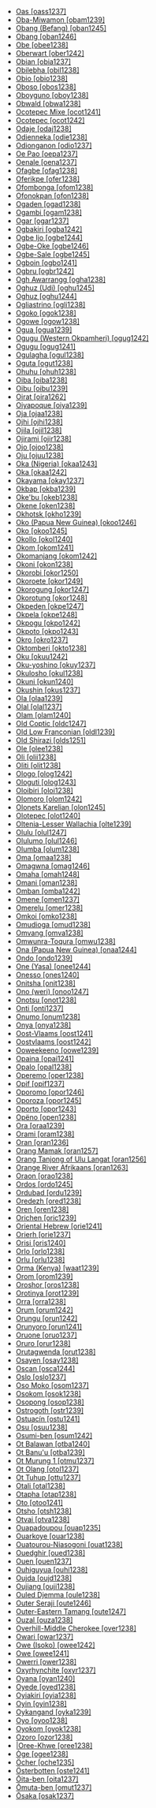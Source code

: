 - [Oas [oass1237]](tree/aust1307/nucl1752/mala1545/grea1284/cent2246/biko1240/inla1266/alba1269/oass1237/oass1237.ini)
- [Oba-Miwamon [obam1239]](tree/anim1240/mari1437/yaqa1245/yaqa1246/obam1239/obam1239.ini)
- [Obang (Befang) [oban1245]](tree/atla1278/volt1241/benu1247/bant1294/sout3152/wide1239/befa1241/oban1245/oban1245.ini)
- [Obang [oban1246]](tree/atla1278/volt1241/benu1247/bant1294/sout3152/ekoi1237/ekoi1236/ejag1240/ejag1239/east2411/oban1246/oban1246.ini)
- [Obe [obee1238]](tree/atla1278/volt1241/benu1247/bant1294/sout3152/bend1256/putu1241/obee1238/obee1238.ini)
- [Oberwart [ober1242]](tree/ural1272/hung1274/ober1242/ober1242.ini)
- [Obian [obia1237]](tree/aust1307/nucl1752/mala1545/grea1283/sama1302/sulu1242/inne1244/sout2918/obia1237/obia1237.ini)
- [Obilebha [obil1238]](tree/cent2225/moru1252/cent2043/logo1259/obil1238/obil1238.ini)
- [Obio [obio1238]](tree/atla1278/volt1241/benu1247/igbo1258/igbo1259/ikwe1242/obio1238/obio1238.ini)
- [Oboso [obos1238]](tree/atla1278/volt1241/benu1247/bant1294/sout3152/bend1256/putu1241/obos1238/obos1238.ini)
- [Oboyguno [oboy1238]](tree/afro1255/chad1250/east2632/east2633/east2709/dang1275/dang1276/bidi1241/oboy1238/oboy1238.ini)
- [Obwald [obwa1238]](tree/indo1319/germ1287/nort3152/west2793/high1286/midd1349/mode1258/uppe1397/alem1243/swis1247/obwa1238/obwa1238.ini)
- [Ocotepec Mixe [ocot1241]](tree/mixe1284/mixe1286/oaxa1241/lowl1268/lowl1269/midl1241/juqu1238/ocot1241/ocot1241.ini)
- [Ocotepec [ocot1242]](tree/mixe1284/zoqu1261/chia1261/copa1236/ocot1242/ocot1242.ini)
- [Odaje [odaj1238]](tree/atla1278/volt1241/benu1247/bant1294/sout3152/ekoi1237/mbee1249/odaj1238/odaj1238.ini)
- [Odienneka [odie1238]](tree/mand1469/west2780/mand1431/cent2047/mand1432/mand1433/mand1434/mand1435/east2425/mani1303/woje1238/odie1238/odie1238.ini)
- [Odionganon [odio1237]](tree/aust1307/nucl1752/mala1545/grea1284/cent2246/bisa1268/bant1288/odio1237/odio1237.ini)
- [Oe Pao [oepa1237]](tree/aust1307/nucl1752/mala1545/cent2237/cent2245/timo1259/west2545/roti1239/nucl1753/ring1244/oepa1237/oepa1237.ini)
- [Oenale [oena1237]](tree/aust1307/nucl1752/mala1545/cent2237/cent2245/timo1259/west2545/roti1239/dela1251/oena1237/oena1237.ini)
- [Ofagbe [ofag1238]](tree/atla1278/volt1241/benu1247/akpe1249/edoi1239/sout2805/isok1239/ofag1238/ofag1238.ini)
- [Oferikpe [ofer1238]](tree/atla1278/volt1241/benu1247/delt1251/uppe1418/cent2027/east2400/mbem1251/cros1244/ofer1238/ofer1238.ini)
- [Ofombonga [ofom1238]](tree/atla1278/volt1241/benu1247/delt1251/uppe1418/cent2027/east2400/mbem1251/cros1244/ofom1238/ofom1238.ini)
- [Ofonokpan [ofon1238]](tree/atla1278/volt1241/benu1247/delt1251/uppe1418/cent2027/east2400/mbem1251/cros1244/ofon1238/ofon1238.ini)
- [Ogaden [ogad1238]](tree/afro1255/cush1243/east2699/lowl1267/sout3055/main1283/omot1245/east2653/soma1255/ogad1238/ogad1238.ini)
- [Ogambi [ogam1238]](tree/cent2225/moru1252/cent2043/logo1259/ogam1238/ogam1238.ini)
- [Ogar [ogar1237]](tree/aust1307/nucl1752/mala1545/cent2237/cent2245/keit1238/yamd1241/onin1244/onin1245/ogar1237/ogar1237.ini)
- [Ogbakiri [ogba1242]](tree/atla1278/volt1241/benu1247/igbo1258/igbo1259/ikwe1242/ogba1242/ogba1242.ini)
- [Ogbe Ijo [ogbe1244]](tree/ijoi1239/ijoo1239/west2446/izon1238/ogbe1244/ogbe1244.ini)
- [Ogbe-Oke [ogbe1246]](tree/atla1278/volt1241/benu1247/akpe1249/edoi1239/nort3183/sout3171/okpa1238/west2472/ogbe1246/ogbe1246.ini)
- [Ogbe-Sale [ogbe1245]](tree/atla1278/volt1241/benu1247/akpe1249/edoi1239/nort3183/sout3171/okpa1238/west2472/ogbe1245/ogbe1245.ini)
- [Ogboin [ogbo1241]](tree/ijoi1239/ijoo1239/west2446/izon1238/ogbo1241/ogbo1241.ini)
- [Ogbru [ogbr1242]](tree/atla1278/volt1241/kwav1236/nyoa1234/agne1238/abid1235/ogbr1242/ogbr1242.ini)
- [Ogh Awarrangg [ogha1238]](tree/pama1250/pama1251/sout3141/uppe1456/kunj1248/kunj1245/ogha1238/ogha1238.ini)
- [Oghuz (Udi) [oghu1245]](tree/nakh1245/dagh1238/lezg1248/udia1235/udii1243/oghu1245/oghu1245.ini)
- [Oghuz [oghu1244]](tree/turk1311/comm1245/oghu1246/oghu1243/uzbe1247/nort2690/oghu1244/oghu1244.ini)
- [Ogliastrino [ogli1238]](tree/indo1319/ital1284/lati1262/lati1263/impe1234/roma1334/sout3158/sard1256/sard1257/camp1261/ogli1238/ogli1238.ini)
- [Ogoko [ogok1238]](tree/cent2225/moru1252/sout2827/sout2828/ogok1238/ogok1238.ini)
- [Ogowe [ogow1238]](tree/atla1278/volt1241/benu1247/bant1294/sout3152/narr1281/bant1295/yaun1239/fang1246/ogow1238/ogow1238.ini)
- [Ogua [ogua1239]](tree/atla1278/volt1241/benu1247/akpe1249/edoi1239/delt1252/dege1249/enge1239/ogua1239/ogua1239.ini)
- [Ogugu (Western Okpamheri) [ogug1242]](tree/atla1278/volt1241/benu1247/akpe1249/edoi1239/nort3183/sout3171/okpa1238/west2472/ogug1242/ogug1242.ini)
- [Ogugu [ogug1241]](tree/atla1278/volt1241/benu1247/defo1239/yoru1244/igal1242/ogug1241/ogug1241.ini)
- [Ogulagha [ogul1238]](tree/ijoi1239/ijoo1239/west2446/izon1238/ogul1238/ogul1238.ini)
- [Oguta [ogut1238]](tree/atla1278/volt1241/benu1247/igbo1258/igbo1259/nucl1417/ogut1238/ogut1238.ini)
- [Ohuhu [ohuh1238]](tree/atla1278/volt1241/benu1247/igbo1258/igbo1259/nucl1417/ohuh1238/ohuh1238.ini)
- [Oiba [oiba1238]](tree/east2433/kubo1241/goba1246/oiba1238/oiba1238.ini)
- [Oibu [oibu1239]](tree/manu1261/mari1438/oibu1239/oibu1239.ini)
- [Oirat [oira1262]](tree/mong1329/oira1260/oira1264/oira1261/kalm1243/oira1262/oira1262.ini)
- [Oiyapoque [oiya1239]](tree/tupi1275/mawe1252/awet1245/tupi1276/tupi1281/waya1271/waya1270/oiya1239/oiya1239.ini)
- [Oja [ojaa1238]](tree/atla1278/volt1241/benu1247/akpe1249/edoi1239/nort3183/sout3171/okpa1238/okul1238/ojaa1238/ojaa1238.ini)
- [Ojhi [ojhi1238]](tree/indo1319/indo1320/indo1321/indo1322/subc1234/east2726/bagh1251/ojhi1238/ojhi1238.ini)
- [Ojila [ojil1238]](tree/cent2225/moru1252/cent2043/avok1242/ojil1238/ojil1238.ini)
- [Ojirami [ojir1238]](tree/atla1278/volt1241/benu1247/akpe1249/edoi1239/nort3183/sout3171/okpa1238/okul1238/ojir1238/ojir1238.ini)
- [Ojo [ojoo1238]](tree/atla1278/volt1241/benu1247/defo1239/arig1246/ojoo1238/ojoo1238.ini)
- [Oju [ojuu1238]](tree/atla1278/volt1241/benu1247/idom1262/etul1244/iged1239/ojuu1238/ojuu1238.ini)
- [Oka (Nigeria) [okaa1243]](tree/atla1278/volt1241/benu1247/igbo1258/igbo1259/nucl1417/okaa1243/okaa1243.ini)
- [Oka [okaa1242]](tree/mong1329/oira1260/oira1264/khal1273/buri1258/russ1264/okaa1242/okaa1242.ini)
- [Okayama [okay1237]](tree/japo1237/japa1256/japa1258/nucl1643/west2607/chug1253/okay1237/okay1237.ini)
- [Okbap [okba1239]](tree/nucl1709/mekk1240/east2504/kete1254/okba1239/okba1239.ini)
- [Oke'bu [okeb1238]](tree/cent2225/memb1239/ndoo1242/okeb1238/okeb1238.ini)
- [Okene [oken1238]](tree/atla1278/volt1241/benu1247/ebir1244/ebir1243/oken1238/oken1238.ini)
- [Okhotsk [okho1239]](tree/tung1282/nort3147/even1260/okho1239/okho1239.ini)
- [Oko (Papua New Guinea) [okoo1246]](tree/koia1260/bara1376/esee1247/okoo1246/okoo1246.ini)
- [Oko [okoo1245]](tree/atla1278/volt1241/benu1247/okoe1238/okoo1245/okoo1245.ini)
- [Okollo [okol1240]](tree/cent2225/moru1252/sout2827/sout2828/okol1240/okol1240.ini)
- [Okom [okom1241]](tree/atla1278/volt1241/benu1247/delt1251/uppe1418/cent2027/east2400/mbem1251/cros1244/okom1241/okom1241.ini)
- [Okomanjang [okom1242]](tree/atla1278/volt1241/benu1247/bant1294/sout3152/wide1239/befa1241/okom1242/okom1242.ini)
- [Okoni [okon1238]](tree/atla1278/volt1241/nort3149/gura1261/cent2243/nort2777/bwam1248/otiv1239/nucl1743/otiv1240/waam1245/taya1258/nate1242/okon1238/okon1238.ini)
- [Okorobi [okor1250]](tree/atla1278/volt1241/benu1247/bant1294/sout3152/wide1239/narr1282/momo1242/ngwo1241/okor1250/okor1250.ini)
- [Okoroete [okor1249]](tree/atla1278/volt1241/benu1247/delt1251/obol1242/obol1244/obol1243/okor1249/okor1249.ini)
- [Okorogung [okor1247]](tree/atla1278/volt1241/benu1247/bant1294/sout3152/bend1256/putu1241/okor1247/okor1247.ini)
- [Okorotung [okor1248]](tree/atla1278/volt1241/benu1247/bant1294/sout3152/bend1256/putu1241/okor1248/okor1248.ini)
- [Okpeden [okpe1247]](tree/atla1278/volt1241/benu1247/delt1251/cent2028/abua1243/abua1244/okpe1247/okpe1247.ini)
- [Okpela [okpe1248]](tree/atla1278/volt1241/benu1247/akpe1249/edoi1239/nort3182/unun9932/ivbi1241/okpe1248/okpe1248.ini)
- [Okpogu [okpo1242]](tree/atla1278/volt1241/benu1247/idom1262/etul1244/etul1246/nucl1732/idom1241/okpo1242/okpo1242.ini)
- [Okpoto [okpo1243]](tree/atla1278/volt1241/benu1247/delt1251/uppe1418/cent2027/nort2790/kori1259/orin1239/okpo1243/okpo1243.ini)
- [Okro [okro1237]](tree/aust1307/nucl1752/mala1545/cent2237/east2712/ocea1241/admi1239/east2459/manu1262/east2460/koro1314/nali1245/okro1237/okro1237.ini)
- [Oktomberi [okto1238]](tree/nakh1245/dagh1238/lezg1248/udia1235/udii1243/okto1238/okto1238.ini)
- [Oku [okuu1242]](tree/atla1278/volt1241/benu1247/bant1294/sout3152/bend1256/boky1238/okuu1242/okuu1242.ini)
- [Oku-yoshino [okuy1237]](tree/japo1237/japa1256/japa1258/nucl1643/west2607/kink1238/okuy1237/okuy1237.ini)
- [Okulosho [okul1238]](tree/atla1278/volt1241/benu1247/akpe1249/edoi1239/nort3183/sout3171/okpa1238/okul1238/okul1238.ini)
- [Okuni [okun1240]](tree/atla1278/volt1241/benu1247/delt1251/uppe1418/cent2027/east2400/olul1245/okun1240/okun1240.ini)
- [Okushin [okus1237]](tree/japo1237/japa1256/japa1258/nucl1643/east2526/toka1245/naga1407/naga1408/okus1237/okus1237.ini)
- [Ola [olaa1239]](tree/tung1282/nort3147/even1260/olaa1239/olaa1239.ini)
- [Olal [olal1237]](tree/aust1307/nucl1752/mala1545/cent2237/east2712/ocea1241/nort3195/cent2269/ambr1240/nort2839/olal1237/olal1237.ini)
- [Olam [olam1240]](tree/surm1244/sout2836/sout2838/didi1256/murl1244/olam1240/olam1240.ini)
- [Old Coptic [oldc1247]](tree/afro1255/egyp1245/copt1239/oldc1247/oldc1247.ini)
- [Old Low Franconian [oldl1239]](tree/indo1319/germ1287/nort3152/west2793/fran1268/high1287/fran1264/oldl1239/oldl1239.ini)
- [Old Shirazi [olds1251]](tree/indo1319/indo1320/iran1269/sout3157/midd1352/mode1259/fars1254/fars1255/west2369/olds1251/olds1251.ini)
- [Ole [olee1238]](tree/atla1278/volt1241/benu1247/akpe1249/edoi1239/sout2805/isok1239/olee1238/olee1238.ini)
- [Oli [olii1238]](tree/atla1278/volt1241/benu1247/bant1294/sout3152/narr1281/bant1295/sawa1251/dual1244/dual1245/dual1243/olii1238/olii1238.ini)
- [Oliti [olit1238]](tree/atla1278/volt1241/benu1247/bant1294/sout3152/tivo1239/cent2261/cent2267/icev1238/olit1238/olit1238.ini)
- [Ologo [olog1242]](tree/bosa1245/bosa1246/kalu1249/kalu1248/olog1242/olog1242.ini)
- [Ologuti [olog1243]](tree/nucl1709/kain1273/goro1272/nucl1760/nucl1756/kama1374/yaga1260/olog1243/olog1243.ini)
- [Oloibiri [oloi1238]](tree/atla1278/volt1241/benu1247/delt1251/cent2028/kugb1242/ogbi1239/oloi1238/oloi1238.ini)
- [Olomoro [olom1242]](tree/atla1278/volt1241/benu1247/akpe1249/edoi1239/sout2805/isok1239/olom1242/olom1242.ini)
- [Olonets Karelian [olon1245]](tree/ural1272/finn1317/kare1349/kare1335/olon1245/olon1245.ini)
- [Olotepec [olot1240]](tree/mixe1284/mixe1286/oaxa1241/lowl1268/lowl1269/midl1241/nort2939/olot1240/olot1240.ini)
- [Oltenia-Lesser Wallachia [olte1239]](tree/indo1319/ital1284/lati1262/lati1263/impe1234/roma1334/east2714/macr1262/roma1327/olte1239/olte1239.ini)
- [Olulu [olul1247]](tree/atla1278/volt1241/benu1247/bant1294/sout3152/tivo1239/cent2261/cent2268/ipul1238/olul1247/olul1247.ini)
- [Olulumo [olul1246]](tree/atla1278/volt1241/benu1247/delt1251/uppe1418/cent2027/east2400/olul1245/olul1246/olul1246.ini)
- [Olumba [olum1238]](tree/nucl1709/kain1273/goro1272/nucl1760/nucl1756/sian1257/olum1238/olum1238.ini)
- [Oma [omaa1238]](tree/atla1278/volt1241/benu1247/akpe1249/edoi1239/nort3183/sout3171/okpa1238/okul1238/omaa1238/omaa1238.ini)
- [Omagwna [omag1246]](tree/atla1278/volt1241/benu1247/igbo1258/igbo1259/ikwe1242/omag1246/omag1246.ini)
- [Omaha [omah1248]](tree/siou1252/core1249/miss1254/dheg1241/omah1247/omah1248/omah1248.ini)
- [Omani [oman1238]](tree/koia1260/koia1261/koit1243/gras1249/oman1238/oman1238.ini)
- [Omban [omba1242]](tree/nucl1709/mekk1240/east2504/kete1254/omba1242/omba1242.ini)
- [Omene [omen1237]](tree/aust1307/nucl1752/mala1545/cent2237/east2712/ocea1241/west2818/papu1253/peri1258/cent2070/sina1272/sina1266/omen1237/omen1237.ini)
- [Omerelu [omer1238]](tree/atla1278/volt1241/benu1247/igbo1258/igbo1259/ikwe1242/omer1238/omer1238.ini)
- [Omkoi [omko1238]](tree/sino1245/kare1337/peri1254/pwoo1239/nort2704/pwon1235/omko1238/omko1238.ini)
- [Omudioga [omud1238]](tree/atla1278/volt1241/benu1247/igbo1258/igbo1259/ikwe1242/omud1238/omud1238.ini)
- [Omvang [omva1238]](tree/atla1278/volt1241/benu1247/bant1294/sout3152/narr1281/bant1295/yaun1239/ewon1241/ewon1239/omva1238/omva1238.ini)
- [Omwunra-Toqura [omwu1238]](tree/nucl1709/kain1273/kain1274/tair1260/sout2943/omwu1238/omwu1238.ini)
- [Ona (Papua New Guinea) [onaa1244]](tree/nucl1709/kain1273/goro1272/nucl1760/nucl1756/sian1257/onaa1244/onaa1244.ini)
- [Ondo [ondo1239]](tree/atla1278/volt1241/benu1247/defo1239/yoru1244/edek1238/edea1234/east2738/sout3186/nucl1747/lucu1239/yoru1245/ondo1239/ondo1239.ini)
- [One (Yasa) [onee1244]](tree/atla1278/volt1241/benu1247/bant1294/sout3152/narr1281/bant1295/sawa1251/beng1289/yasa1241/yasa1242/onee1244/onee1244.ini)
- [Onesso [ones1240]](tree/aust1307/nucl1752/mala1545/cent2237/east2712/ocea1241/nort3195/cent2269/mala1539/east2753/cent2315/aulu1238/ones1240/ones1240.ini)
- [Onitsha [onit1238]](tree/atla1278/volt1241/benu1247/igbo1258/igbo1259/nucl1417/onit1238/onit1238.ini)
- [Ono (weri) [onoo1247]](tree/goil1242/weri1254/weri1253/onoo1247/onoo1247.ini)
- [Onotsu [onot1238]](tree/japo1237/ryuk1243/nort3255/amam1245/kika1239/onot1238/onot1238.ini)
- [Onti [onti1237]](tree/drav1251/sout3133/sout3138/tulu1261/kora1289/korr1238/onti1237/onti1237.ini)
- [Onumo [onum1238]](tree/atla1278/volt1241/benu1247/akpe1249/edoi1239/nort3183/sout3171/okpa1238/west2472/onum1238/onum1238.ini)
- [Onya [onya1238]](tree/nucl1709/mekk1240/east2504/kete1254/onya1238/onya1238.ini)
- [Oost-Vlaams [oost1241]](tree/indo1319/germ1287/nort3152/west2793/fran1268/wese1235/macr1270/midd1347/mode1257/dutc1256/oost1241/oost1241.ini)
- [Oostvlaams [oost1242]](tree/indo1319/germ1287/nort3152/west2793/fran1268/wese1235/macr1270/midd1347/mode1257/vlaa1240/oost1242/oost1242.ini)
- [Ooweekeeno [oowe1239]](tree/waka1280/nort2964/kwak1268/heil1246/oowe1239/oowe1239.ini)
- [Opaina [opai1241]](tree/tuca1253/east2698/sout3144/yahu1241/opai1241/opai1241.ini)
- [Opalo [opal1238]](tree/afro1255/chad1250/bium1280/sout3145/bium1271/bata1316/baca1246/opal1238/opal1238.ini)
- [Operemo [oper1238]](tree/ijoi1239/ijoo1239/west2446/izon1238/oper1238/oper1238.ini)
- [Opif [opif1237]](tree/aust1307/nucl1752/mala1545/cent2237/east2712/sout2850/sout3229/cend1238/biak1249/biak1250/biak1248/opif1237/opif1237.ini)
- [Oporomo [opor1246]](tree/ijoi1239/ijoo1239/west2446/izon1238/opor1246/opor1246.ini)
- [Oporoza [opor1245]](tree/ijoi1239/ijoo1239/west2446/izon1238/opor1245/opor1245.ini)
- [Oporto [opor1243]](tree/sign1238/deaf1237/swed1257/port1277/opor1243/opor1243.ini)
- [Opëno [open1238]](tree/nilo1247/west2493/luob1235/nort2814/anua1242/open1238/open1238.ini)
- [Ora [oraa1239]](tree/atla1278/volt1241/benu1247/akpe1249/edoi1239/nort3182/cent2259/emai1241/oraa1239/oraa1239.ini)
- [Orami [oram1238]](tree/sout2948/nasi1247/naas1242/oram1238/oram1238.ini)
- [Oran [oran1236]](tree/afro1255/semi1276/west2786/cent2236/arab1394/arab1395/nort3191/alge1239/oran1236/oran1236.ini)
- [Orang Mamak [oran1257]](tree/aust1307/nucl1752/mala1545/mala1536/nort3170/mala1538/nucl1733/mina1280/mina1268/oran1257/oran1257.ini)
- [Orang Tanjong of Ulu Langat [oran1256]](tree/aust1305/asli1243/cent1987/seno1278/sema1266/oran1256/oran1256.ini)
- [Orange River Afrikaans [oran1263]](tree/indo1319/germ1287/nort3152/west2793/fran1268/wese1235/afri1273/afri1274/oran1263/oran1263.ini)
- [Oraon [orao1238]](tree/drav1251/nort2698/kuru1300/kuru1301/kuru1302/orao1238/orao1238.ini)
- [Ordos [ordo1245]](tree/mong1329/oira1260/oira1264/khal1273/mong1331/peri1253/ordo1245/ordo1245.ini)
- [Ordubad [ordu1239]](tree/turk1311/comm1245/oghu1246/oghu1243/west2406/azer1255/nort2697/ordu1239/ordu1239.ini)
- [Oredezh [ored1238]](tree/ural1272/finn1317/ingr1249/ingr1248/ored1238/ored1238.ini)
- [Oren [oren1238]](tree/daga1274/maiw1251/oren1238/oren1238.ini)
- [Orichen [oric1239]](tree/tung1282/east2366/cent2235/oroc1248/oric1239/oric1239.ini)
- [Oriental Hebrew [orie1241]](tree/afro1255/semi1276/west2786/cent2236/nort3165/cana1267/hebr1246/hebr1245/orie1241/orie1241.ini)
- [Orierh [orie1237]](tree/aust1307/nucl1752/mala1545/cent2237/east2712/ocea1241/nort3195/cent2269/mala1539/west2871/peri1262/sout3240/sout3197/malf1237/orie1237/orie1237.ini)
- [Orisi [oris1240]](tree/book1242/chor1275/oris1240/oris1240.ini)
- [Orlo [orlo1238]](tree/kres1240/gbay1288/orlo1238/orlo1238.ini)
- [Orlu [orlu1238]](tree/atla1278/volt1241/benu1247/igbo1258/igbo1259/nucl1417/orlu1238/orlu1238.ini)
- [Orma (Kenya) [waat1239]](tree/afro1255/cush1243/east2699/lowl1267/sout3055/main1283/nucl1701/nucl1736/cent2302/cent2303/orma1241/waat1239/waat1239.ini)
- [Orom [orom1239]](tree/nilo1247/east2418/teso1247/teso1248/teso1249/orom1239/orom1239.ini)
- [Oroshor [oros1238]](tree/indo1319/indo1320/iran1269/shug1237/shug1253/shug1248/oros1238/oros1238.ini)
- [Orotinya [orot1239]](tree/book1242/chor1275/orot1239/orot1239.ini)
- [Orra [orra1238]](tree/tama1329/tama1330/tama1368/tama1331/orra1238/orra1238.ini)
- [Orum [orum1242]](tree/atla1278/volt1241/benu1247/delt1251/uppe1418/cent2027/nort2790/ubag1244/kohu1243/agwa1247/orum1242/orum1242.ini)
- [Orungu [orun1242]](tree/atla1278/volt1241/benu1247/bant1294/sout3152/narr1281/bant1295/b10b1234/myen1241/orun1242/orun1242.ini)
- [Orunyoro [orun1241]](tree/atla1278/volt1241/benu1247/bant1294/sout3152/narr1281/east2731/nort3203/grea1289/west2841/ruta1242/nort3228/nkor1240/nyor1247/nyor1246/orun1241/orun1241.ini)
- [Oruone [oruo1237]](tree/aust1307/nucl1752/mala1545/cent2237/east2712/ocea1241/west2818/papu1253/peri1258/cent2070/sina1272/sina1266/oruo1237/oruo1237.ini)
- [Oruro [orur1238]](tree/quec1387/quec1388/quec1389/boli1262/sout2991/orur1238/orur1238.ini)
- [Orutagwenda [orut1238]](tree/atla1278/volt1241/benu1247/bant1294/sout3152/narr1281/east2731/nort3203/grea1289/west2841/ruta1242/nort3228/nkor1240/nkor1241/nyan1307/orut1238/orut1238.ini)
- [Osayen [osay1238]](tree/atla1278/volt1241/benu1247/okoe1238/osay1238/osay1238.ini)
- [Oscan [osca1244]](tree/indo1319/ital1284/sabe1249/sabe1248/osca1244/osca1244.ini)
- [Oslo [oslo1237]](tree/sign1238/deaf1237/lsfi1234/norw1261/norw1255/oslo1237/oslo1237.ini)
- [Oso Moko [osom1237]](tree/aust1307/nucl1752/mala1545/cent2237/cent2245/timo1259/east2732/kawa1289/naue1237/osom1237/osom1237.ini)
- [Osokom [osok1238]](tree/atla1278/volt1241/benu1247/bant1294/sout3152/bend1256/boky1238/osok1238/osok1238.ini)
- [Osopong [osop1238]](tree/atla1278/volt1241/benu1247/delt1251/uppe1418/cent2027/east2400/mbem1251/cros1244/osop1238/osop1238.ini)
- [Ostrogoth [ostr1239]](tree/indo1319/germ1287/goth1244/ostr1239/ostr1239.ini)
- [Ostuacín [ostu1241]](tree/mixe1284/zoqu1261/chia1261/copa1236/ostu1241/ostu1241.ini)
- [Osu [osuu1238]](tree/atla1278/volt1241/kwav1236/gada1257/adan1247/osuu1238/osuu1238.ini)
- [Osumi-ben [osum1242]](tree/japo1237/japa1256/japa1258/nucl1643/kyus1238/sats1241/osum1242/osum1242.ini)
- [Ot Balawan [otba1240]](tree/aust1307/nucl1752/mala1545/grea1283/west2561/nort2891/otda1235/otba1240/otba1240.ini)
- [Ot Banu'u [otba1239]](tree/aust1307/nucl1752/mala1545/grea1283/west2561/nort2891/otda1235/otba1239/otba1239.ini)
- [Ot Murung 1 [otmu1237]](tree/aust1307/nucl1752/mala1545/grea1283/west2561/nort2891/otda1235/otmu1237/otmu1237.ini)
- [Ot Olang [otol1237]](tree/aust1307/nucl1752/mala1545/grea1283/west2561/nort2891/otda1235/otol1237/otol1237.ini)
- [Ot Tuhup [ottu1237]](tree/aust1307/nucl1752/mala1545/grea1283/west2561/nort2891/otda1235/ottu1237/ottu1237.ini)
- [Otali [otal1238]](tree/iroq1247/cher1273/otal1238/otal1238.ini)
- [Otapha [otap1238]](tree/atla1278/volt1241/benu1247/delt1251/cent2028/abua1243/abua1244/otap1238/otap1238.ini)
- [Oto [otoo1241]](tree/siou1252/core1249/miss1254/winn1245/iowa1245/otoo1241/otoo1241.ini)
- [Otsho [otsh1238]](tree/cent2225/moru1252/cent2043/lugb1240/otsh1238/otsh1238.ini)
- [Otvai [otva1238]](tree/timo1261/alor1249/alor1250/west2787/stra1245/adan1252/kabo1247/otva1238/otva1238.ini)
- [Ouapadoupou [ouap1235]](tree/atla1278/volt1241/nort3149/gura1261/cent2243/nort2777/bwam1248/otiv1239/nucl1743/gurm1247/west2461/nucl1748/nort3234/moss1237/moss1238/moss1236/ouap1235/ouap1235.ini)
- [Ouarkoye [ouar1238]](tree/atla1278/volt1241/nort3149/gura1261/cent2243/nort2777/bwam1248/bwam1247/nucl1742/buam1238/ouar1238/ouar1238.ini)
- [Ouatourou-Niasogoni [ouat1238]](tree/atla1278/volt1241/nort3149/gura1261/samu1243/wara1292/ouat1238/ouat1238.ini)
- [Ouedghir [oued1238]](tree/afro1255/berb1260/zena1250/moza1250/ouar1239/taga1278/oued1238/oued1238.ini)
- [Ouen [ouen1237]](tree/aust1307/nucl1752/mala1545/cent2237/east2712/ocea1241/sout3173/newc1243/extr1245/nume1242/ouen1237/ouen1237.ini)
- [Ouhiguyua [ouhi1238]](tree/atla1278/nort3146/nort3148/peul1234/fula1264/fula1269/west2454/ouhi1238/ouhi1238.ini)
- [Oujda [oujd1238]](tree/afro1255/semi1276/west2786/cent2236/arab1394/arab1395/nort3191/moro1295/moro1292/oujd1238/oujd1238.ini)
- [Oujiang [ouji1238]](tree/sino1245/sini1245/clas1255/midd1354/wuhu1234/wuch1236/ouji1238/ouji1238.ini)
- [Ouled Djemma [oule1238]](tree/maba1274/maba1275/maba1276/nucl1441/maba1277/oule1238/oule1238.ini)
- [Outer Seraji [oute1246]](tree/indo1319/indo1320/indo1321/indo1310/hima1250/nucl1728/kull1236/oute1246/oute1246.ini)
- [Outer-Eastern Tamang [oute1247]](tree/sino1245/bodi1256/kaik1248/ghal1247/tama1367/nucl1729/east2347/oute1247/oute1247.ini)
- [Ouzal [ouza1238]](tree/afro1255/chad1250/bium1280/sout3145/mata1311/mafa1239/cent2189/ouza1238/ouza1238.ini)
- [Overhill-Middle Cherokee [over1238]](tree/iroq1247/cher1273/over1238/over1238.ini)
- [Owari [owar1237]](tree/japo1237/japa1256/japa1258/nucl1643/east2526/toka1245/gifu1238/owar1237/owar1237.ini)
- [Owe (Isoko) [owee1242]](tree/atla1278/volt1241/benu1247/akpe1249/edoi1239/sout2805/isok1239/owee1242/owee1242.ini)
- [Owe [owee1241]](tree/atla1278/volt1241/benu1247/defo1239/yoru1244/edek1238/edea1234/east2738/sout3186/nucl1747/lucu1239/yoru1245/owee1241/owee1241.ini)
- [Owerri [ower1238]](tree/atla1278/volt1241/benu1247/igbo1258/igbo1259/nucl1417/ower1238/ower1238.ini)
- [Oxyrhynchite [oxyr1237]](tree/afro1255/egyp1245/copt1239/midd1332/oxyr1237/oxyr1237.ini)
- [Oyana [oyan1240]](tree/nucl1709/kain1273/kain1274/gauw1235/gads1260/gads1258/oyan1240/oyan1240.ini)
- [Oyede [oyed1238]](tree/atla1278/volt1241/benu1247/akpe1249/edoi1239/sout2805/isok1239/oyed1238/oyed1238.ini)
- [Oyiakiri [oyia1238]](tree/ijoi1239/ijoo1239/west2446/izon1238/oyia1238/oyia1238.ini)
- [Oyin [oyin1238]](tree/atla1278/volt1241/benu1247/defo1239/arig1246/oyin1238/oyin1238.ini)
- [Oykangand [oyka1239]](tree/pama1250/pama1251/sout3141/uppe1456/kunj1248/kunj1245/oyka1239/oyka1239.ini)
- [Oyo [oyoo1238]](tree/atla1278/volt1241/benu1247/defo1239/yoru1244/edek1238/edea1234/east2738/sout3186/nucl1747/lucu1239/yoru1245/oyoo1238/oyoo1238.ini)
- [Oyokom [oyok1238]](tree/atla1278/volt1241/benu1247/bant1294/sout3152/bend1256/boky1238/oyok1238/oyok1238.ini)
- [Ozoro [ozor1238]](tree/atla1278/volt1241/benu1247/akpe1249/edoi1239/sout2805/isok1239/ozor1238/ozor1238.ini)
- [|Oree-Khwe [oree1238]](tree/khoe1240/khoe1241/nonk1236/ostk1235/shua1254/oree1238/oree1238.ini)
- [Òge [ogee1238]](tree/atla1278/volt1241/benu1247/defo1239/arig1246/ogee1238/ogee1238.ini)
- [Öcher [oche1235]](tree/indo1319/germ1287/nort3152/west2793/fran1268/high1287/kols1241/oche1235/oche1235.ini)
- [Österbotten [oste1241]](tree/indo1319/germ1287/nort3152/nort3160/nort3266/east2780/east2781/east2303/oste1241/oste1241.ini)
- [Ōita-ben [oita1237]](tree/japo1237/japa1256/japa1258/nucl1643/kyus1238/honi1246/oita1237/oita1237.ini)
- [Ōmuta-ben [omut1237]](tree/japo1237/japa1256/japa1258/nucl1643/kyus1238/hich1237/chik1252/omut1237/omut1237.ini)
- [Ōsaka [osak1237]](tree/japo1237/japa1256/japa1258/nucl1643/west2607/kink1238/osak1237/osak1237.ini)
